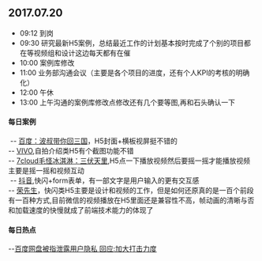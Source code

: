 ## 2017.07.20
* 09:12 到岗
* 09:30 研究最新H5案例，总结最近工作的计划基本按时完成了个别的项目都在等视频组和设计这边每天都有在催
* 10:00 案例库修改
* 11:00 业务部沟通会议（主要是各个项目的进度，还有个人KPI的考核的明确化）
* 12:00 午休
* 13:00 上午沟通的案例库修改点修改还有几个要等图,再和石头确认一下






#### 每日案例
  -- [百度：波叔带你回三国](https://broccoli.uc.cn/video/apps/armyinteractshow2017/routes/index)，H5封面+横板视屏挺不错的<br/>
  -- [VIVO](http://vivo.sparkad.cn/),自拍介绍类H5有个截图功能不错<br/>
  -- [7cloud毛怪冰淇淋：三伏天里](7cloud毛怪冰淇淋：三伏天里),H5点一下播放视频然后要摇一摇才能播放视频主要是摇一摇和视频互动<br/>
  -- [抖音](https://www.amemv.com/aweme/in_app/activity/awemewords/?wxshare_count=3),快闪+form表单，有一部文字是用户输入的更有交互感<br/>
  -- [荣先生](http://www.bbbaaayyy.com/baydesign/a/index.html)，快闪类H5主要是设计和视频的工作，但是如何还原真的是一百个前段有一百种方式,目前微信的视频播放在H5里面还是兼容性不高，帧动画的清晰与否和加载速度的快慢就成了前端技术能力的体现了
 
 
#### 每日热点
  --[百度网盘被指泄露用户隐私 回应:加大打击力度](http://finance.qq.com/a/20170720/004740.htm)

